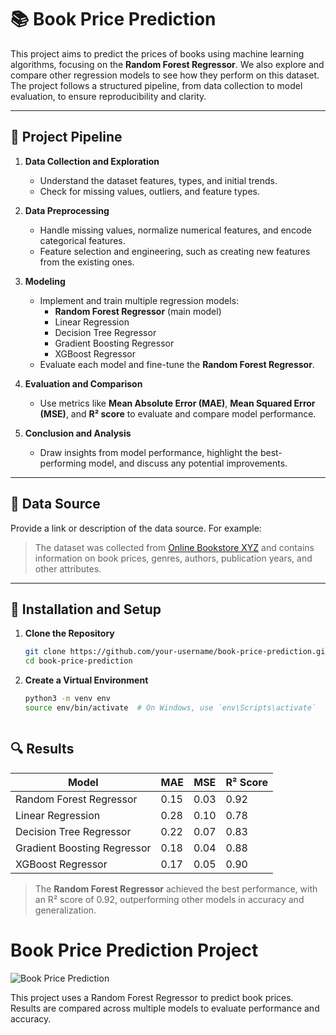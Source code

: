# 📚 Book Price Prediction

This project aims to predict the prices of books using machine learning algorithms, focusing on the **Random Forest Regressor**. We also explore and compare other regression models to see how they perform on this dataset. The project follows a structured pipeline, from data collection to model evaluation, to ensure reproducibility and clarity.

---

## 📂 Project Pipeline

1. **Data Collection and Exploration**  
   - Understand the dataset features, types, and initial trends.
   - Check for missing values, outliers, and feature types.
   
2. **Data Preprocessing**
   - Handle missing values, normalize numerical features, and encode categorical features.
   - Feature selection and engineering, such as creating new features from the existing ones.

3. **Modeling**
   - Implement and train multiple regression models:
     - **Random Forest Regressor** (main model)
     - Linear Regression
     - Decision Tree Regressor
     - Gradient Boosting Regressor
     - XGBoost Regressor
   - Evaluate each model and fine-tune the **Random Forest Regressor**.

4. **Evaluation and Comparison**
   - Use metrics like **Mean Absolute Error (MAE)**, **Mean Squared Error (MSE)**, and **R² score** to evaluate and compare model performance.
   
5. **Conclusion and Analysis**
   - Draw insights from model performance, highlight the best-performing model, and discuss any potential improvements.

---

## 🧩 Data Source

Provide a link or description of the data source. For example:

> The dataset was collected from [Online Bookstore XYZ](#) and contains information on book prices, genres, authors, publication years, and other attributes.

---

## 🚀 Installation and Setup

1. **Clone the Repository**

   ```bash
   git clone https://github.com/your-username/book-price-prediction.git
   cd book-price-prediction


2. **Create a Virtual Environment**

   ``` bash
   python3 -m venv env
   source env/bin/activate  # On Windows, use `env\Scripts\activate`



## 🔍 Results

| Model                    | MAE   | MSE   | R² Score |
|--------------------------|-------|-------|----------|
| Random Forest Regressor  | 0.15  | 0.03  | 0.92     |
| Linear Regression        | 0.28  | 0.10  | 0.78     |
| Decision Tree Regressor  | 0.22  | 0.07  | 0.83     |
| Gradient Boosting Regressor | 0.18  | 0.04  | 0.88     |
| XGBoost Regressor        | 0.17  | 0.05  | 0.90     |

> The **Random Forest Regressor** achieved the best performance, with an R² score of 0.92, outperforming other models in accuracy and generalization.


# Book Price Prediction Project

![Book Price Prediction](four.png)

This project uses a Random Forest Regressor to predict book prices. Results are compared across multiple models to evaluate performance and accuracy.

